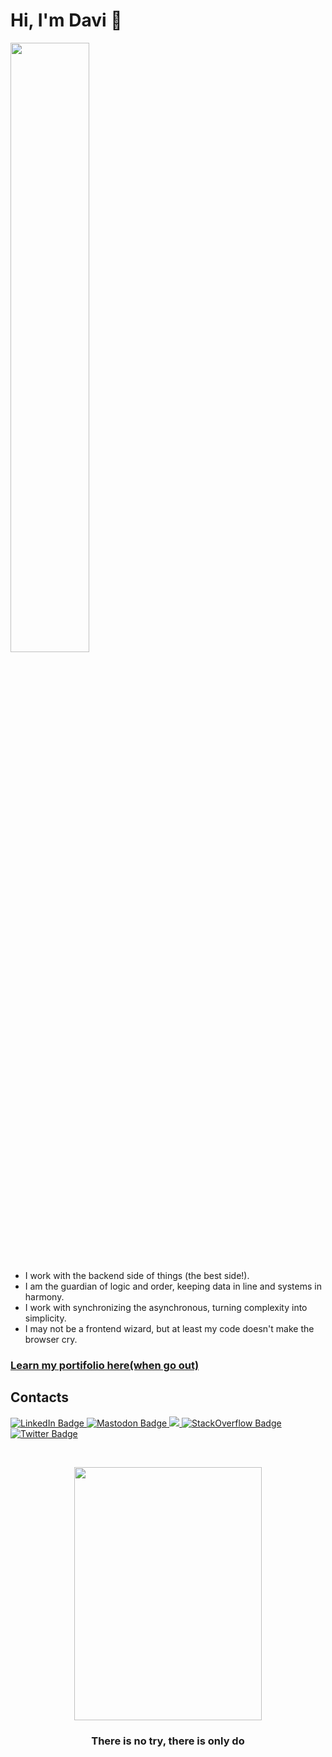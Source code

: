 # Hi, I'm Davi 🧙
  
<div id="header">
  <img src="https://gifs.eco.br/wp-content/uploads/2022/11/gifs-de-ragnarok-online-5.gif" style="width: 50%;">
</div>

- I work with the backend side of things (the best side!).
- I am the guardian of logic and order, keeping data in line and systems in harmony.
- I work with synchronizing the asynchronous, turning complexity into simplicity.
- I may not be a frontend wizard, but at least my code doesn't make the browser cry.

### [Learn my portifolio here(when go out)](https://github.com/davi-canuto?tab=repositories)

## Contacts
<div id="badges">
  <a href="https://www.linkedin.com/in/davi-canuto-b10ab11b7/">
    <img src="https://img.shields.io/badge/LinkedIn-blue?style=for-the-badge&logo=linkedin&logoColor=white" alt="LinkedIn Badge"/>
  </a>
  <a href="https://mastodon.social/@davicanuto">
    <img src="https://img.shields.io/badge/Mastodon-6364FF?style=for-the-badge&logo=Mastodon&logoColor=white" alt="Mastodon Badge"/>
  </a>
  <a href="mailto:davicanutogregorio@gmail.com">
    <img src="https://img.shields.io/badge/-Gmail-%23333?style=for-the-badge&logo=gmail&logoColor=white" target="_blank">
  </a>
  <a href="https://stackoverflow.com/users/19248626/davi-gregorio">
    <img src="https://img.shields.io/badge/Stack_Overflow-FE7A16?style=for-the-badge&logo=stack-overflow&logoColor=white" alt="StackOverflow Badge"/>
  </a>
  <a href="https://twitter.com/davicanut0">
    <img src="https://img.shields.io/badge/Twitter-blue?style=for-the-badge&logo=twitter&logoColor=white" alt="Twitter Badge"/>
  </a>
</div>
<p>&nbsp;</p>
<div align="center">
  <p>
    <img width="300" height="405" src="https://davi-canuto-spotify-card.vercel.app/api/spotify-player">
  </p>

  ### There is no try, there is only do
</div>
